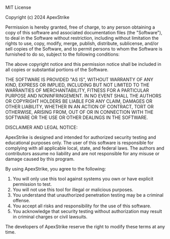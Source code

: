 MIT License

Copyright (c) 2024 ApexStrike

Permission is hereby granted, free of charge, to any person obtaining a copy
of this software and associated documentation files (the "Software"), to deal
in the Software without restriction, including without limitation the rights
to use, copy, modify, merge, publish, distribute, sublicense, and/or sell
copies of the Software, and to permit persons to whom the Software is
furnished to do so, subject to the following conditions:

The above copyright notice and this permission notice shall be included in all
copies or substantial portions of the Software.

THE SOFTWARE IS PROVIDED "AS IS", WITHOUT WARRANTY OF ANY KIND, EXPRESS OR
IMPLIED, INCLUDING BUT NOT LIMITED TO THE WARRANTIES OF MERCHANTABILITY,
FITNESS FOR A PARTICULAR PURPOSE AND NONINFRINGEMENT. IN NO EVENT SHALL THE
AUTHORS OR COPYRIGHT HOLDERS BE LIABLE FOR ANY CLAIM, DAMAGES OR OTHER
LIABILITY, WHETHER IN AN ACTION OF CONTRACT, TORT OR OTHERWISE, ARISING FROM,
OUT OF OR IN CONNECTION WITH THE SOFTWARE OR THE USE OR OTHER DEALINGS IN THE
SOFTWARE.

DISCLAIMER AND LEGAL NOTICE:

ApexStrike is designed and intended for authorized security testing and educational purposes only. 
The user of this software is responsible for complying with all applicable local, state, and federal laws. 
The authors and contributors assume no liability and are not responsible for any misuse or damage caused by this program.

By using ApexStrike, you agree to the following:

1. You will only use this tool against systems you own or have explicit permission to test.
2. You will not use this tool for illegal or malicious purposes.
3. You understand that unauthorized penetration testing may be a criminal offense.
4. You accept all risks and responsibility for the use of this software.
5. You acknowledge that security testing without authorization may result in criminal charges or civil lawsuits.

The developers of ApexStrike reserve the right to modify these terms at any time.
